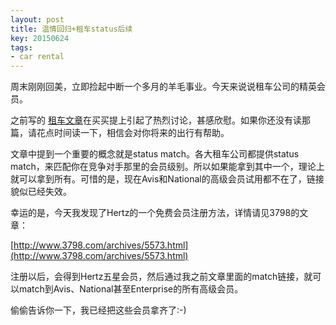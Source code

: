 ```yaml
---
layout: post
title: 温情回归+租车status后续
key: 20150624
tags:
- car rental
---
```


周末刚刚回美，立即捡起中断一个多月的羊毛事业。今天来说说租车公司的精英会员。

之前写的
[租车文章](https://willguxy.wordpress.com/2015/05/08/%E5%A6%82%E4%BD%95%E5%BE%97%E5%88%B0%E4%BE%BF%E5%AE%9C%E5%8F%88%E9%AB%98%E7%AB%AF%E7%9A%84%E7%A7%9F%E8%BD%A6%E4%BA%AB%E5%8F%97%EF%BC%9F/)在买买提上引起了热烈讨论，甚感欣慰。如果你还没有读那篇，请花点时间读一下，相信会对你将来的出行有帮助。

文章中提到一个重要的概念就是status match。各大租车公司都提供status match，来匹配你在竞争对手那里的会员级别。所以如果能拿到其中一个，理论上就可以拿到所有。可惜的是，现在Avis和National的高级会员试用都不在了，链接貌似已经失效。

幸运的是，今天我发现了Hertz的一个免费会员注册方法，详情请见3798的文章：


[http://www.3798.com/archives/5573.html](http://www.3798.com/archives/5573.html)

注册以后，会得到Hertz五星会员，然后通过我之前文章里面的match链接，就可以match到Avis、National甚至Enterprise的所有高级会员。

偷偷告诉你一下，我已经把这些会员拿齐了:-)